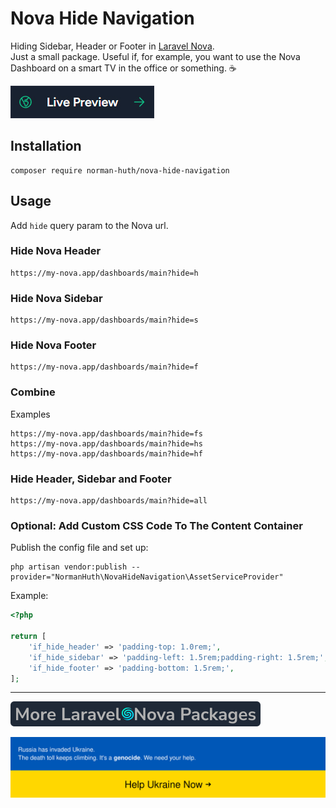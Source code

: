 # Nova Hide Navigation

Hiding Sidebar, Header or Footer in [Laravel Nova](https://nova.laravel.com/).  
Just a small package. Useful if, for example, you want to use the Nova Dashboard on a smart TV in the office or
something. ☕

[![Live Preview](https://raw.githubusercontent.com/Muetze42/Muetze42/main/files/btn-live-preview.jpg)](https://nova-demo.huth.it/dashboards/main?hide=all)

## Installation

```shell
composer require norman-huth/nova-hide-navigation
```

## Usage

Add `hide` query param to the Nova url.

### Hide Nova Header

```
https://my-nova.app/dashboards/main?hide=h
```

### Hide Nova Sidebar

```
https://my-nova.app/dashboards/main?hide=s
```

### Hide Nova Footer

```
https://my-nova.app/dashboards/main?hide=f
```

### Combine

Examples

```
https://my-nova.app/dashboards/main?hide=fs
https://my-nova.app/dashboards/main?hide=hs
https://my-nova.app/dashboards/main?hide=hf
```

### Hide Header, Sidebar and Footer

```
https://my-nova.app/dashboards/main?hide=all
```

### Optional: Add Custom CSS Code To The Content Container

Publish the config file and set up:

```shell
php artisan vendor:publish --provider="NormanHuth\NovaHideNavigation\AssetServiceProvider"
```

Example:

```php
<?php

return [
    'if_hide_header' => 'padding-top: 1.0rem;',
    'if_hide_sidebar' => 'padding-left: 1.5rem;padding-right: 1.5rem;',
    'if_hide_footer' => 'padding-bottom: 1.5rem;',
];
```

---

[![More Laravel Nova Packages](https://raw.githubusercontent.com/Muetze42/asset-repo/main/svg/more-laravel-nova-packages.svg)](https://huth.it/nova-packages)

[![Stand With Ukraine](https://raw.githubusercontent.com/vshymanskyy/StandWithUkraine/main/banner2-direct.svg)](https://vshymanskyy.github.io/StandWithUkraine/)
